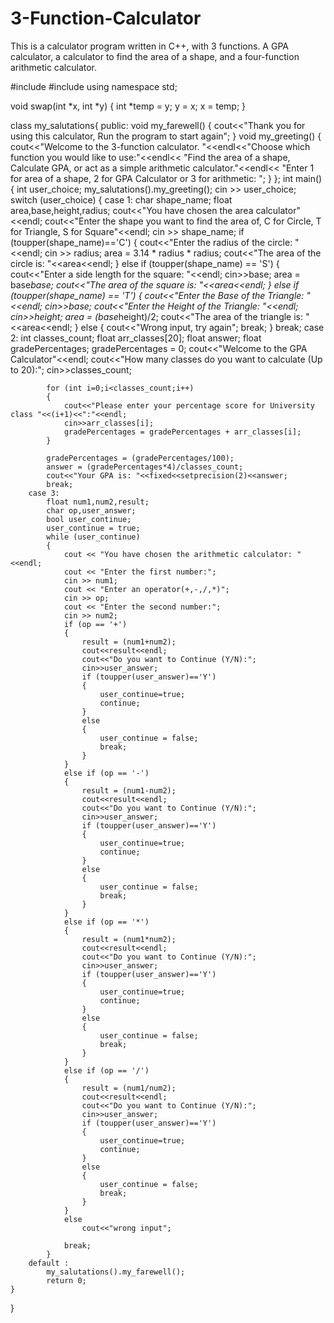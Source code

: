 # 3-Function-Calculator
This is a calculator program written in C++, with 3 functions. A GPA calculator, a calculator to find the area of a shape, and a four-function arithmetic calculator.

#include <iostream>
#include <iomanip>
using namespace std;

void swap(int *x, int *y)
{
    int *temp = y;
    y = x;
    x = temp;
}

class my_salutations{
public:
    void my_farewell()
    {
        cout<<"Thank you for using this calculator, Run the program to start again";
    }
    void my_greeting()
    {
        cout<<"Welcome to the 3-function calculator. "<<endl<<"Choose which function you would like to use:"<<endl<<
            "Find the area of a shape, Calculate GPA, or act as a simple arithmetic calculator."<<endl<<
            "Enter 1 for area of a shape, 2 for GPA Calculator or 3 for arithmetic:  ";
    }
};
int main() {
    int user_choice;
    my_salutations().my_greeting();
    cin >> user_choice;
    switch (user_choice) {
        case 1:
            char shape_name;
            float area,base,height,radius;
            cout<<"You have chosen the area calculator"<<endl;
            cout<<"Enter the shape you want to find the area of, C for Circle, T for Triangle, S for Square"<<endl;
            cin >> shape_name;
            if (toupper(shape_name)=='C')
            {
                cout<<"Enter the radius of the circle: "<<endl;
                cin >> radius;
                area = 3.14 * radius * radius;
                cout<<"The area of the circle is: "<<area<<endl;
            }
            else if (toupper(shape_name) == 'S')
            {
                cout<<"Enter a side length for the square: "<<endl;
                cin>>base;
                area = base*base;
                cout<<"The area of the square is: "<<area<<endl;
            }
            else if (toupper(shape_name) == 'T')
            {
                cout<<"Enter the Base of the Triangle: "<<endl;
                cin>>base;
                cout<<"Enter the Height of the Triangle: "<<endl;
                cin>>height;
                area = (base*height)/2;
                cout<<"The area of the triangle is: "<<area<<endl;
            }
            else
            {
                cout<<"Wrong input, try again";
                break;
            }
            break;
        case 2:
            int classes_count;
            float arr_classes[20];
            float answer;
            float gradePercentages;
            gradePercentages = 0;
            cout<<"Welcome to the GPA Calculator"<<endl;
            cout<<"How many classes do you want to calculate (Up to 20):";
            cin>>classes_count;

            for (int i=0;i<classes_count;i++)
            {
                cout<<"Please enter your percentage score for University class "<<(i+1)<<":"<<endl;
                cin>>arr_classes[i];
                gradePercentages = gradePercentages + arr_classes[i];
            }

            gradePercentages = (gradePercentages/100);
            answer = (gradePercentages*4)/classes_count;
            cout<<"Your GPA is: "<<fixed<<setprecision(2)<<answer;
            break;
        case 3:
            float num1,num2,result;
            char op,user_answer;
            bool user_continue;
            user_continue = true;
            while (user_continue)
            {
                cout << "You have chosen the arithmetic calculator: "<<endl;
                cout << "Enter the first number:";
                cin >> num1;
                cout << "Enter an operator(+,-,/,*)";
                cin >> op;
                cout << "Enter the second number:";
                cin >> num2;
                if (op == '+')
                {
                    result = (num1+num2);
                    cout<<result<<endl;
                    cout<<"Do you want to Continue (Y/N):";
                    cin>>user_answer;
                    if (toupper(user_answer)=='Y')
                    {
                        user_continue=true;
                        continue;
                    }
                    else
                    {
                        user_continue = false;
                        break;
                    }
                }
                else if (op == '-')
                {
                    result = (num1-num2);
                    cout<<result<<endl;
                    cout<<"Do you want to Continue (Y/N):";
                    cin>>user_answer;
                    if (toupper(user_answer)=='Y')
                    {
                        user_continue=true;
                        continue;
                    }
                    else
                    {
                        user_continue = false;
                        break;
                    }
                }
                else if (op == '*')
                {
                    result = (num1*num2);
                    cout<<result<<endl;
                    cout<<"Do you want to Continue (Y/N):";
                    cin>>user_answer;
                    if (toupper(user_answer)=='Y')
                    {
                        user_continue=true;
                        continue;
                    }
                    else
                    {
                        user_continue = false;
                        break;
                    }
                }
                else if (op == '/')
                {
                    result = (num1/num2);
                    cout<<result<<endl;
                    cout<<"Do you want to Continue (Y/N):";
                    cin>>user_answer;
                    if (toupper(user_answer)=='Y')
                    {
                        user_continue=true;
                        continue;
                    }
                    else
                    {
                        user_continue = false;
                        break;
                    }
                }
                else
                    cout<<"wrong input";

                break;
            }
        default :
            my_salutations().my_farewell();
            return 0;
    }
}
